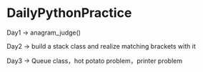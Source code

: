 # DailyPythonPractice
Day1 -> anagram_judge()

Day2 -> build a stack class and realize matching brackets with it

Day3 -> Queue class，hot potato problem，printer problem
